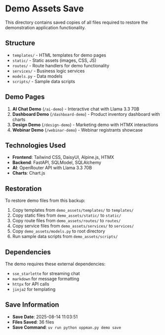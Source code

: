 # Demo Assets Save

This directory contains saved copies of all files required to restore the demonstration application functionality.

## Structure

- `templates/` - HTML templates for demo pages
- `static/` - Static assets (images, CSS, JS)
- `routes/` - Route handlers for demo functionality
- `services/` - Business logic services
- `models.py` - Data models
- `scripts/` - Sample data scripts

## Demo Pages

1. **AI Chat Demo** (`/ai-demo`) - Interactive chat with Llama 3.3 70B
2. **Dashboard Demo** (`/dashboard-demo`) - Product inventory dashboard with charts
3. **Design Demo** (`/design-demo`) - Marketing demo with HTMX interactions
4. **Webinar Demo** (`/webinar-demo`) - Webinar registrants showcase

## Technologies Used

- **Frontend**: Tailwind CSS, DaisyUI, Alpine.js, HTMX
- **Backend**: FastAPI, SQLModel, SQLAlchemy
- **AI**: OpenRouter API with Llama 3.3 70B
- **Charts**: Chart.js

## Restoration

To restore demo files from this backup:

1. Copy templates from `demo_assets/templates/` to `templates/`
2. Copy static files from `demo_assets/static/` to `static/`
3. Copy route files from `demo_assets/routes/` to `routes/`
4. Copy service files from `demo_assets/services/` to `services/`
5. Copy `demo_assets/models.py` to root directory
6. Run sample data scripts from `demo_assets/scripts/`

## Dependencies

The demo requires these external dependencies:
- `sse_starlette` for streaming chat
- `markdown` for message formatting
- `httpx` for API calls
- `jinja2` for templating

## Save Information

- **Save Date**: 2025-08-14 11:03:51
- **Files Saved**: 36 files
- **Save Command**: `uv run python oppman.py demo save`
